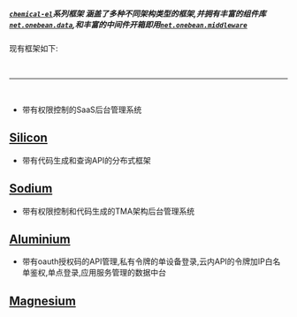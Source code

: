 ##### [`chemical-el`](https://github.com/0nebean/chemical-el)系列框架 涵盖了多种不同架构类型的框架,并拥有丰富的组件库[`net.onebean.data`](https://github.com/0nebean/net.onebean.data),和丰富的中间件开箱即用[`net.onebean.middleware`](https://github.com/0nebean/net.onebean.middleware)
现有框架如下:

<br/>

---

<br/>




* 带有权限控制的SaaS后台管理系统
## [Silicon](https://0nebean.github.io/Silicon/) 

* 带有代码生成和查询API的分布式框架
## [Sodium](https://0nebean.github.io/Sodium/) 

* 带有权限控制和代码生成的TMA架构后台管理系统
## [Aluminium](https://0nebean.github.io/Aluminium/) 

* 带有oauth授权码的API管理,私有令牌的单设备登录,云内API的令牌加IP白名单鉴权,单点登录,应用服务管理的数据中台
## [Magnesium](https://0nebean.github.io/Magnesium/) 

